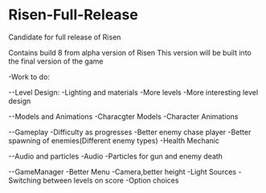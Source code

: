 # Risen-Full-Release
Candidate for full release of Risen

Contains build 8 from alpha version of Risen
This version will be built into the final version of the game

-Work to do:

 --Level Design:
    -Lighting and materials
    -More levels
    -More interesting level design
 
 --Models and Animations
    -Characgter Models
    -Character Animations
    
 --Gameplay
    -Difficulty as progresses
    -Better enemy chase player
    -Better spawning of enemies(Different enemy types)
    -Health Mechanic
 
 --Audio and particles
    -Audio 
    -Particles for gun and enemy death
    
 --GameManager
    -Better Menu
    -Camera,better height
    -Light Sources
    -Switching between levels on score
    -Option choices
 
 
 
 
 
 
 
 
 
 
 
 
